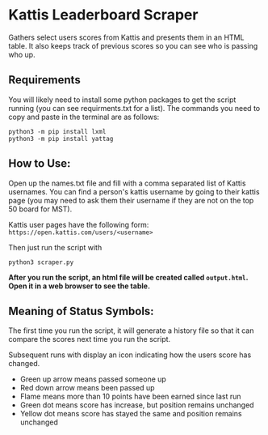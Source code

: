 # Kattis Leaderboard Scraper

Gathers select users scores from Kattis and presents them in an HTML table. It also keeps track of previous scores so you can see who is passing who up.

## Requirements

You will likely need to install some python packages to get the script running (you can see requirments.txt for a list). The commands you need to copy and paste in the terminal are as follows:

```
python3 -m pip install lxml
python3 -m pip install yattag
```

## How to Use:

Open up the names.txt file and fill with a comma separated list of Kattis usernames. You can find a person's kattis username by going to their kattis page (you may need to ask them their username if they are not on the top 50 board for MST).

Kattis user pages have the following form: `https://open.kattis.com/users/<username>`

Then just run the script with

```
python3 scraper.py
```

**After you run the script, an html file will be created called `output.html`. Open it in a web browser to see the table.**
  
## Meaning of Status Symbols:

The first time you run the script, it will generate a history file so that it can compare the scores next time you run the script.

Subsequent runs with display an icon indicating how the users score has changed.

* Green up arrow means passed someone up
* Red down arrow means been passed up
* Flame means more than 10 points have been earned since last run
* Green dot means score has increase, but position remains unchanged
* Yellow dot means score has stayed the same and position remains unchanged



